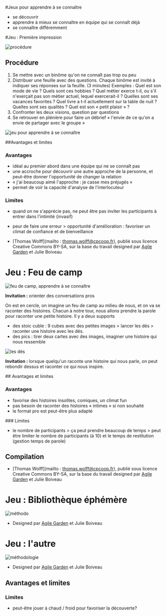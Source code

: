 #Jeux pour apprendre à se connaître

* se découvrir
* apprendre à mieux se connaître en équipe qui se connaît déjà
* se connaître différemment

#Jeu : Première impression

![procédure](https://igcdn-photos-c-a.akamaihd.net/hphotos-ak-xaf1/t51.2885-15/10995201_1048448661836618_637052800_n.jpg)

## Procédure

1. Se mettre avec un binôme qu'on ne connaît pas trop ou peu
2. Distribuer une feuille avec des questions. Chaque binôme est invité à indiquer ses réponses sur la feuille. (3 minutes)
Exemples : Quel est son mode de vie ? Quels sont ces hobbies ? Quel métier exerce t-il, ou s'il n'exerçait pas son métier actuel, lequel exercerait-il ? Quelles sont ses vacances favorites ? Quel livre a t-il actuellement sur la table de nuit ? Quelles sont ses qualités ? Quel est son « petit plaisir » ? 
3. Confronter les deux visions, question par questions
4. Se retrouver en plénière pour faire un débrief « l'envie de ce qu'on a envie de partager avec le groupe »

![jeu pour apprendre à se connaître](https://igcdn-photos-b-a.akamaihd.net/hphotos-ak-xaf1/t51.2885-15/11017636_330075033854233_1388968918_n.jpg)

##Avantages et limites

### Avantages

* idéal au premier abord dans une équipe qui ne se connaît pas
* une accroche pour découvrir une autre approche de la personne, et peut-être donner l'opportunité de changer la relation
* « j'ai beaucoup aimé l'approche : je casse mes préjugés »
* permet de voir la capacité d'analyse de l'interlocuteur

### Limites

* quand on ne s'apprécie pas, ne peut être pas inviter les participants à entrer dans l'intimité (invasif)
* peur de faire une erreur > opportunité d'amélioration : favoriser un climat de confiance et de bienveillance

* [Thomas Wolff](mailto : thomas.wolff@cpcoop.fr), publié sous licence Creative Commons BY-SA, sur la base du travail designed par [Agile Garden](www.agilegarden.fr/) et Julie Boiveau

# Jeu : Feu de camp

![feu de camp, apprendre à se connaître](https://igcdn-photos-f-a.akamaihd.net/hphotos-ak-xfa1/t51.2885-15/10995212_323101494567813_1669445304_n.jpg)

**Invitation :** orienter des conversations pros

On est en cercle, on imagine un feu de camp au milieu de nous, et on va se raconter des histoires. Chacun à notre tour, nous allons prendre la parole pour raconter une petite histoire. Il y a deux supports
* des stoic cuble : 9 cubes avec des petites images > lancer les dés > raconter une histoire avec les dés.
* des pics : tirer deux cartes avec des images, imaginer une histoire qui nous ressemble

![les dés](https://igcdn-photos-g-a.akamaihd.net/hphotos-ak-xaf1/t51.2885-15/10950531_774254865998606_1605537204_n.jpg)

**Invitation :** lorsque quelqu'un raconte une histoire qui nous parle, on peut rebondir dessus et raconter ce qui nous inspire. 

## Avantages et limites

### Avantages

* favorise des histoires insolites, comiques, un climat fun
* pas besoin de raconter des histoires « intimes » si non souhaité
* le format pro est peut-être plus adapté

### Limites

* le nombre de participants > ça peut prendre beaucoup de temps > peut être limiter le nombre de participants (à 10) et le temps de restitution (gestion temps de parole)

## Compilation

* [Thomas Wolff](mailto : thomas.wolff@cpcoop.fr), publié sous licence Creative Commons BY-SA, sur la base du travail designed par [Agile Garden](www.agilegarden.fr/) et Julie Boiveau

# Jeu : Bibliothèque éphémère

![méthodo](https://igcdn-photos-d-a.akamaihd.net/hphotos-ak-xfa1/t51.2885-15/11008349_1549719751966723_599460165_n.jpg)

* Designed par [Agile Garden](www.agilegarden.fr/) et Julie Boiveau

# Jeu : l'autre

![méthodologie](https://igcdn-photos-b-a.akamaihd.net/hphotos-ak-xaf1/t51.2885-15/11017638_801711023251625_1337428667_n.jpg)

* Designed par [Agile Garden](www.agilegarden.fr/) et Julie Boiveau

## Avantages et limites

### Limites

* peut-être jouer à chaud / froid pour favoriser la découverte? 
